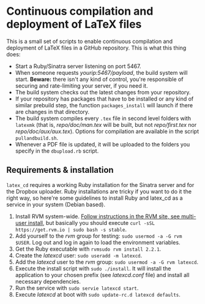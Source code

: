 # Continuous compilation and deployment of LaTeX files

This is a small set of scripts to enable continuous compilation and deployment of LaTeX files in a GitHub repository. This is what this thing does:

* Start a Ruby/Sinatra server listening on port 5467.
* When someone requests _yourip:5467/payload_, the build system will start. **Beware:** there isn't any kind of control, you're responsible of securing and rate-limiting your server, if you need it.
* The build system checks out the latest changes from your repository.
* If your repository has packages that have to be installed or any kind of similar prebuild step, the function `packages_install` will launch if there are changes in that directory.
* The build system compiles every `.tex` file in second level folders with `latexmk` (that is, _repo/doc/man.tex_ will be built, but not _repo/first.tex_ nor _repo/doc/aux/aux.tex_). Options for compilation are available in the script `pullandbuild.sh`.
* Whenever a PDF file is updated, it will be uploaded to the folders you specify in the `dbupload.rb` script.

## Requirements & installation

`latex_cd` requires a working Ruby installation for the Sinatra server and for the Dropbox uploader. Ruby installations are tricky if you want to do it the right way, so here're some guidelines to install Ruby and latex_cd as a service in your system (Debian based).

1. Install RVM system-wide. [Follow instructions in the RVM site, see multi-user install](https://rvm.io/rvm/install#installation), but basically you should execute `curl -sSL https://get.rvm.io | sudo bash -s stable`.
2. Add yourself to the _rvm_ group for testing: `sudo usermod -a -G rvm $USER`. Log out and log in again to load the environment variables.
3. Get the Ruby executable with `rvmsudo rvm install 2.2.1`.
4. Create the _latexcd_ user: `sudo useradd -m latexcd`.
5. Add the _latexcd_ user to the _rvm_ group: `sudo usermod -a -G rvm latexcd`.
6. Execute the install script with `sudo ./install`. It will install the application to your chosen prefix (see _latexcd.conf_ file) and install all necessary dependencies.
7. Run the service with `sudo servie latexcd start`.
8. Execute _latexcd_ at boot with `sudo update-rc.d latexcd defaults`.

